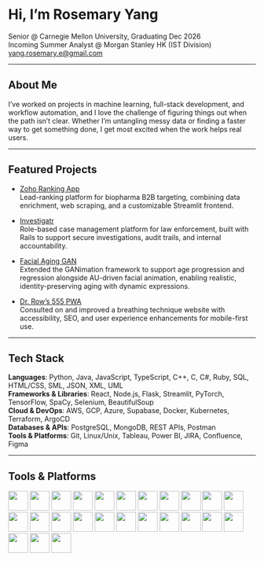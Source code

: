 # Hi, I’m Rosemary Yang  
Senior @ Carnegie Mellon University, Graduating Dec 2026  
Incoming Summer Analyst @ Morgan Stanley HK (IST Division)  
yang.rosemary.e@gmail.com  

---

## About Me

I’ve worked on projects in machine learning, full-stack development, and workflow automation, and I love the challenge of figuring things out when the path isn’t clear. Whether I’m untangling messy data or finding a faster way to get something done, I get most excited when the work helps real users.

---

## Featured Projects

- [Zoho Ranking App](https://github.com/rosyyang224/zoho-company-ranking-app)  
  Lead-ranking platform for biopharma B2B targeting, combining data enrichment, web scraping, and a customizable Streamlit frontend.  

- [Investigatr](https://github.com/rosyyang224/investigatr)  
  Role-based case management platform for law enforcement, built with Rails to support secure investigations, audit trails, and internal accountability.
  
- [Facial Aging GAN](https://github.com/rosyyang224/ganimation-age-extension)  
  Extended the GANimation framework to support age progression and regression alongside AU-driven facial animation, enabling realistic, identity-preserving aging with dynamic expressions.
  
- [Dr. Row’s 555 PWA](https://github.com/ajaphid/Dr-Rows-555)  
  Consulted on and improved a breathing technique website with accessibility, SEO, and user experience enhancements for mobile-first use.

---

## Tech Stack

**Languages**: Python, Java, JavaScript, TypeScript, C++, C, C#, Ruby, SQL, HTML/CSS, SML, JSON, XML, UML  
**Frameworks & Libraries**: React, Node.js, Flask, Streamlit, PyTorch, TensorFlow, SpaCy, Selenium, BeautifulSoup  
**Cloud & DevOps**: AWS, GCP, Azure, Supabase, Docker, Kubernetes, Terraform, ArgoCD  
**Databases & APIs**: PostgreSQL, MongoDB, REST APIs, Postman  
**Tools & Platforms**: Git, Linux/Unix, Tableau, Power BI, JIRA, Confluence, Figma  

---

## Tools & Platforms

<p align="left">
  <img src="https://cdn.jsdelivr.net/gh/devicons/devicon/icons/python/python-original.svg" width="40" />
  <img src="https://cdn.jsdelivr.net/gh/devicons/devicon/icons/java/java-original.svg" width="40" />
  <img src="https://cdn.jsdelivr.net/gh/devicons/devicon/icons/javascript/javascript-original.svg" width="40" />
  <img src="https://cdn.jsdelivr.net/gh/devicons/devicon/icons/typescript/typescript-original.svg" width="40" />
  <img src="https://cdn.jsdelivr.net/gh/devicons/devicon/icons/cplusplus/cplusplus-original.svg" width="40" />
  <img src="https://cdn.jsdelivr.net/gh/devicons/devicon/icons/csharp/csharp-original.svg" width="40" />
  <img src="https://cdn.jsdelivr.net/gh/devicons/devicon/icons/c/c-original.svg" width="40" />
  <img src="https://cdn.jsdelivr.net/gh/devicons/devicon/icons/ruby/ruby-original.svg" width="40" />
  <img src="https://cdn.jsdelivr.net/gh/devicons/devicon/icons/html5/html5-original.svg" width="40" />
  <img src="https://cdn.jsdelivr.net/gh/devicons/devicon/icons/css3/css3-original.svg" width="40" />
  <img src="https://cdn.jsdelivr.net/gh/devicons/devicon/icons/react/react-original.svg" width="40" />
  <img src="https://cdn.jsdelivr.net/gh/devicons/devicon/icons/nodejs/nodejs-original.svg" width="40" />
  <img src="https://cdn.jsdelivr.net/gh/devicons/devicon/icons/flask/flask-original.svg" width="40" />
  <img src="https://cdn.jsdelivr.net/gh/devicons/devicon/icons/pytorch/pytorch-original.svg" width="40" />
  <img src="https://cdn.jsdelivr.net/gh/devicons/devicon/icons/tensorflow/tensorflow-original.svg" width="40" />
  <img src="https://cdn.jsdelivr.net/gh/devicons/devicon/icons/selenium/selenium-original.svg" width="40" />
  <img src="https://cdn.jsdelivr.net/gh/devicons/devicon/icons/postgresql/postgresql-original.svg" width="40" />
  <img src="https://cdn.jsdelivr.net/gh/devicons/devicon/icons/mongodb/mongodb-original.svg" width="40" />
  <img src="https://cdn.jsdelivr.net/gh/devicons/devicon/icons/docker/docker-original.svg" width="40" />
  <img src="https://cdn.jsdelivr.net/gh/devicons/devicon/icons/kubernetes/kubernetes-plain.svg" width="40" />
  <img src="https://cdn.jsdelivr.net/gh/devicons/devicon/icons/googlecloud/googlecloud-original.svg" width="40" />
  <img src="https://cdn.jsdelivr.net/gh/devicons/devicon/icons/azure/azure-original.svg" width="40" />
  <img src="https://cdn.jsdelivr.net/gh/devicons/devicon/icons/git/git-original.svg" width="40" />
  <img src="https://cdn.jsdelivr.net/gh/devicons/devicon/icons/linux/linux-original.svg" width="40" />
  <img src="https://cdn.jsdelivr.net/gh/devicons/devicon/icons/tableau/tableau-original.svg" width="40" />
</p>

